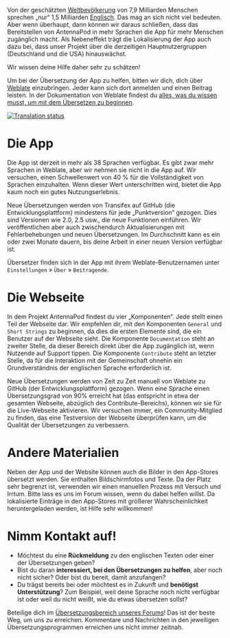 Von der geschätzten [Weltbevölkerung](https://de.wikipedia.org/wiki/Weltbevölkerung) von 7,9 Milliarden Menschen sprechen „nur“ 1,5 Milliarden [Englisch](https://www.ethnologue.com/insights/ethnologue200/). Das mag an sich nicht viel bedeuten. Aber wenn überhaupt, dann können wir daraus schließen, dass das Bereitstellen von AntennaPod in mehr Sprachen die App für mehr Menschen zugänglich macht. Als Nebeneffekt trägt die Lokalisierung der App auch dazu bei, dass unser Projekt über die derzeitigen Hauptnutzergruppen (Deutschland und die USA) hinauswächst.

Wir wissen deine Hilfe daher sehr zu schätzen!

Um bei der Übersetzung der App zu helfen, bitten wir dich, dich über [Weblate](https://hosted.weblate.org/projects/antennapod/app/) einzubringen. Jeder kann sich dort anmelden und einen Beitrag leisten. In der Dokumentation von Weblate findest du [alles, was du wissen musst, um mit dem Übersetzen zu beginnen](https://docs.weblate.org/de/latest/user/translating.html).

[![Translation status](https://hosted.weblate.org/widget/antennapod/horizontal-auto.svg)](https://hosted.weblate.org/engage/antennapod/)

# Die App

Die App ist derzeit in mehr als 38 Sprachen verfügbar. Es gibt zwar mehr Sprachen in Weblate, aber wir nehmen sie nicht in die App auf. Wir versuchen, einen Schwellenwert von 40 % für die Vollständigkeit von Sprachen einzuhalten. Wenn dieser Wert unterschritten wird, bietet die App kaum noch ein gutes Nutzungserlebnis.

Neue Übersetzungen werden von Transifex auf GitHub (die Entwicklungsplattform) mindestens für jede „Punktversion“ gezogen. Dies sind Versionen wie 2.0, 2.5 usw., die neue Funktionen einführen. Wir veröffentlichen aber auch zwischendurch Aktualisierungen mit Fehlerbehebungen und neuen Übersetzungen. Im Durchschnitt kann es ein oder zwei Monate dauern, bis deine Arbeit in einer neuen Version verfügbar ist.

Übersetzer finden sich in der App mit ihrem Weblate-Benutzernamen unter `Einstellungen` » `Über` » `Beitragende`.

# Die Webseite

In dem Projekt AntennaPod findest du vier „Komponenten“. Jede stellt einen Teil der Webseite dar. Wir empfehlen dir, mit den Komponenten `General` und `Short Strings` zu beginnen, da dies die ersten Elemente sind, die ein Benutzer auf der Webseite sieht. Die Komponente `Documentation` steht an zweiter Stelle, da dieser Bereich direkt über die App zugänglich ist, wenn Nutzende auf Support tippen. Die Komponente `Contribute` steht an letzter Stelle, da für die Interaktion mit der Gemeinschaft ohnehin ein Grundverständnis der englischen Sprache erforderlich ist.

Neue Übersetzungen werden von Zeit zu Zeit manuell von Weblate zu GitHub (der Entwicklungsplattform) gezogen. Wenn eine Sprache einen Übersetzungsgrad von 90% erreicht hat (das entspricht in etwa der gesamten Webseite, abzüglich des Contribute-Bereichs), können wir sie für die Live-Webseite aktivieren. Wir versuchen immer, ein Community-Mitglied zu finden, das eine Testversion der Webseite überprüfen kann, um die Qualität der Übersetzungen zu verbessern.

# Andere Materialien

Neben der App und der Website können auch die Bilder in den App-Stores übersetzt werden. Sie enthalten Bildschirmfotos und Texte. Da der Platz sehr begrenzt ist, verwenden wir einen manuellen Prozess mit Versuch und Irrtum. Bitte lass es uns im Forum wissen, wenn du dabei helfen willst. Da lokalisierte Einträge in den App-Stores mit größerer Wahrscheinlichkeit heruntergeladen werden, ist Hilfe sehr willkommen!

# Nimm Kontakt auf!

* Möchtest du eine **Rückmeldung** zu den englischen Texten oder einer der Übersetzungen geben?
* Bist du daran **interessiert, bei den Übersetzungen zu helfen**, aber noch nicht sicher? Oder bist du bereit, damit anzufangen?
* Du trägst bereits bei oder möchtest es in Zukunft und **benötigst Unterstützung**? Zum Beispiel, weil deine Sprache noch nicht verfügbar ist oder weil du nicht weißt, wie du etwas übersetzen sollst?

Beteilige dich im [Übersetzungsbereich unseres Forums](https://forum.antennapod.org/c/translations/11)! Das ist der beste Weg, um uns zu erreichen. Kommentare und Nachrichten in den jeweiligen Übersetzungsprogrammen erreichen uns nicht immer zeitnah.
